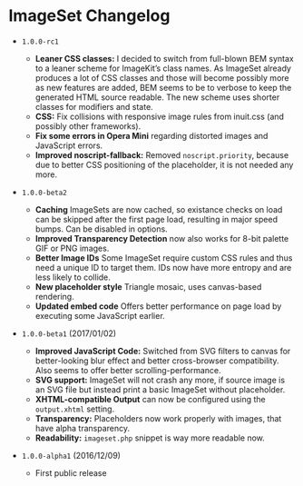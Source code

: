 # ImageSet Changelog

- `1.0.0-rc1`
  - **Leaner CSS classes:** I decided to switch from full-blown BEM syntax to a leaner scheme for ImageKit’s class names. As ImageSet already produces a lot of CSS classes and those will become possibly more as new features are added, BEM seems to be to verbose to keep the generated HTML source readable. The new scheme uses shorter classes for modifiers and state.
  - **CSS:** Fix collisions with responsive image rules from inuit.css (and possibly other frameworks).
  - **Fix some errors in Opera Mini** regarding distorted images and JavaScript errors.
  - **Improved noscript-fallback:** Removed `noscript.priority`, because due to better CSS positioning of the placeholder, it is not needed any more.

- `1.0.0-beta2`
  - **Caching** ImageSets are now cached, so existance checks on load can be skipped after the first page load, resulting in major speed bumps. Can be disabled in options.
  - **Improved Transparency Detection** now also works for 8-bit palette GIF or PNG images.
  - **Better Image IDs** Some ImageSet require custom CSS rules and thus need a unique ID to target them. IDs now have more entropy and are less likely to collide.
  - **New placeholder style** Triangle mosaic, uses canvas-based rendering.
  - **Updated embed code** Offers better performance on page load by executing some JavaScript earlier.

- `1.0.0-beta1` (2017/01/02)
  - **Improved JavaScript Code:** Switched from SVG filters to canvas for better-looking blur effect and better cross-browser compatibility. Also seems to offer better scrolling-performance.
  - **SVG support:** ImageSet will not crash any more, if source image is an SVG file but instead print a basic ImageSet without placeholder.
  - **XHTML-compatible Output** can now be configured using the `output.xhtml` setting.
  - **Transparency:** Placeholders now work properly with images, that have alpha transparency.
  - **Readability:** `imageset.php` snippet is way more readable now.

- `1.0.0-alpha1` (2016/12/09)
  - First public release
